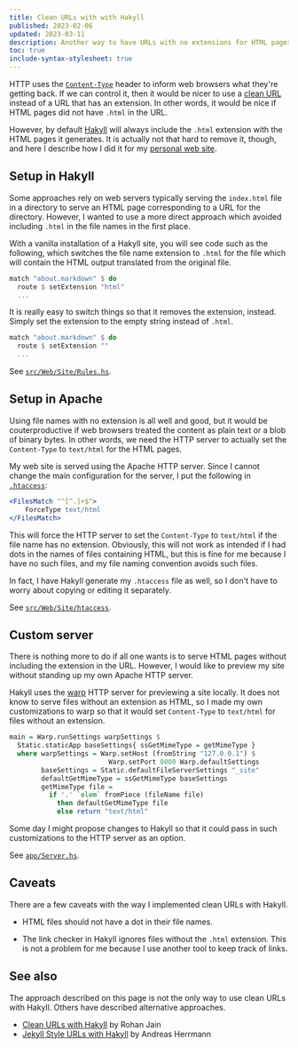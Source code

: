 ```yaml
---
title: Clean URLs with with Hakyll
published: 2023-02-06
updated: 2023-03-11
description: Another way to have URLs with no extensions for HTML pages with Hakyll.
toc: true
include-syntax-stylesheet: true
---
```


HTTP uses the [`Content-Type`] header to inform web browsers what they're getting back.
If we can control it, then it would be nicer to use a [clean URL] instead of a URL
that has an extension.  In other words, it would be nice if HTML pages did not
have `.html` in the URL.

However, by default [Hakyll] will always include the `.html` extension
with the HTML pages it generates.  It is actually not that hard to remove it, though,
and here I describe how I did it for my [personal web site](https://chungyc.org/).

[`Content-Type`]: https://developer.mozilla.org/en-US/docs/Web/HTTP/Headers/Content-Type
[clean URL]: https://en.wikipedia.org/wiki/Clean_URL
[Hakyll]: https://jaspervdj.be/hakyll/

## Setup in Hakyll

Some approaches rely on web servers typically serving the `index.html` file in a directory
to serve an HTML page corresponding to a URL for the directory.  However, I wanted to use
a more direct approach which avoided including `.html` in the file names in the first place.

With a vanilla installation of a Hakyll site, you will see code such as the following,
which switches the file name extension to `.html` for the file which will contain the
HTML output translated from the original file.

```haskell
match "about.markdown" $ do
  route $ setExtension "html"
  ...
```

It is really easy to switch things so that it removes the extension, instead.
Simply set the extension to the empty string instead of `.html`.

```haskell
match "about.markdown" $ do
  route $ setExtension ""
  ...
```

See [`src/Web/Site/Rules.hs`].

[`src/Web/Site/Rules.hs`]: https://github.com/chungyc/site-personal/blob/main/src/Web/Site/Rules.hs

## Setup in Apache

Using file names with no extension is all well and good, but it would be couterproductive
if web browsers treated the content as plain text or a blob of binary bytes.
In other words, we need the HTTP server to actually set the `Content-Type` to `text/html` for the HTML pages.

My web site is served using the Apache HTTP server.
Since I cannot change the main configuration for the server, I put the following in [`.htaccess`]:

```apache
<FilesMatch "^[^.]+$">
    ForceType text/html
</FilesMatch>
```

This will force the HTTP server to set the `Content-Type` to `text/html` if the file name has no extension.
Obviously, this will not work as intended if I had dots in the names of files containing HTML,
but this is fine for me because I have no such files, and my file naming convention avoids such files.

In fact, I have Hakyll generate my `.htaccess` file as well,
so I don't have to worry about copying or editing it separately.

See [`src/Web/Site/htaccess`].

[`.htaccess`]: https://httpd.apache.org/docs/2.4/howto/htaccess.html
[`src/Web/Site/htaccess`]: https://github.com/chungyc/site-personal/blob/main/site/server/htaccess

## Custom server

There is nothing more to do if all one wants is
to serve HTML pages without including the extension in the URL.
However, I would like to preview my site without standing up my own Apache HTTP server.

Hakyll uses the [warp] HTTP server for previewing a site locally.
It does not know to serve files without an extension as HTML,
so I made my own customizations to warp so that it would set `Content-Type` to `text/html`
for files without an extension.

```haskell
main = Warp.runSettings warpSettings $
  Static.staticApp baseSettings{ ssGetMimeType = getMimeType }
  where warpSettings = Warp.setHost (fromString "127.0.0.1") $
                         Warp.setPort 8000 Warp.defaultSettings
        baseSettings = Static.defaultFileServerSettings "_site"
        defaultGetMimeType = ssGetMimeType baseSettings
        getMimeType file =
          if '.' `elem` fromPiece (fileName file)
            then defaultGetMimeType file
            else return "text/html"
```

Some day I might propose changes to Hakyll so that it could pass
in such customizations to the HTTP server as an option.

See [`app/Server.hs`].

[warp]: https://hackage.haskell.org/package/warp
[`app/Server.hs`]: https://github.com/chungyc/site-personal/blob/main/app/Server.hs

## Caveats

There are a few caveats with the way I implemented clean URLs with Hakyll.

*   HTML files should not have a dot in their file names.

*   The link checker in Hakyll ignores files without the `.html` extension.
    This is not a problem for me because I use another tool to keep track of links.

## See also

The approach described on this page is not the only way to use clean URLs with Hakyll.
Others have described alternative approaches.

*   [Clean URLs with Hakyll](https://www.rohanjain.in/hakyll-clean-urls/) by Rohan Jain
*   [Jekyll Style URLs with Hakyll](http://aherrmann.github.io/programming/2016/01/31/jekyll-style-urls-with-hakyll/index.html) by Andreas Herrmann
